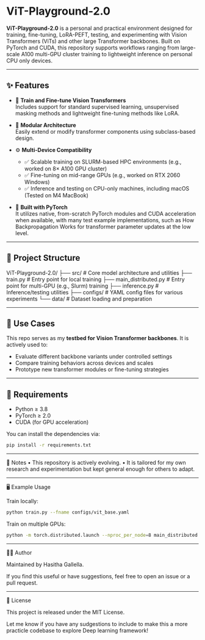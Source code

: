 # ViT-Playground-2.0

**ViT-Playground-2.0** is a personal and practical environment designed for training, fine-tuning, LoRA-PEFT, testing, and experimenting with Vision Transformers (ViTs) and other large Transformer backbones. Built on PyTorch and CUDA, this repository supports workflows ranging from large-scale A100 multi-GPU cluster training to lightweight inference on personal CPU only devices.

---

## ✨ Features

- 🧠 **Train and Fine-tune Vision Transformers**  
  Includes support for standard supervised learning, unsupervised masking methods and lightweight fine-tuning methods like LoRA.

- 🔧 **Modular Architecture**  
  Easily extend or modify transformer components using subclass-based design.

- ⚙️ **Multi-Device Compatibility**  
  - ✅ Scalable training on SLURM-based HPC environments (e.g., worked on 8× A100 GPU cluster)
  - ✅ Fine-tuning on mid-range GPUs (e.g., worked on RTX 2060 Windows)  
  - ✅ Inference and testing on CPU-only machines, including macOS (Tested on M4 MacBook)

- 🚀 **Built with PyTorch**  
  It utilizes native, from-scratch PyTorch modules and CUDA acceleration when available, with many test example implementations, such as How Backpropagation Works for transformer parameter updates at the low level.

---

## 📁 Project Structure

ViT-Playground-2.0/
├── src/                 # Core model architecture and utilities
├── train.py             # Entry point for local training
├── main_distributed.py  # Entry point for multi-GPU (e.g., Slurm) training
├── inference.py         # Inference/testing utilities
├── configs/             # YAML config files for various experiments
└── data/                # Dataset loading and preparation

---

## 🧪 Use Cases

This repo serves as my **testbed for Vision Transformer backbones**. It is actively used to:

- Evaluate different backbone variants under controlled settings
- Compare training behaviors across devices and scales
- Prototype new transformer modules or fine-tuning strategies

---

## 🔧 Requirements

- Python ≥ 3.8
- PyTorch ≥ 2.0
- CUDA (for GPU acceleration)

You can install the dependencies via:

```bash
pip install -r requirements.txt
```

---

📌 Notes
	•	This repository is actively evolving.
	•	It is tailored for my own research and experimentation but kept general enough for others to adapt.

---

🖥️ Example Usage

Train locally:

```bash
python train.py --fname configs/vit_base.yaml
```

Train on multiple GPUs:

```bash
python -m torch.distributed.launch --nproc_per_node=8 main_distributed.py --fname configs/vit_large.yaml
```

---

🧑‍💻 Author

Maintained by Hasitha Gallella.

If you find this useful or have suggestions, feel free to open an issue or a pull request.

---

📜 License

This project is released under the MIT License.

Let me know if you have any sudgestions to include to make this a more practicle codebase to explore Deep learning framework!
